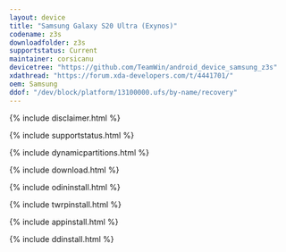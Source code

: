 ```yaml
---
layout: device
title: "Samsung Galaxy S20 Ultra (Exynos)"
codename: z3s
downloadfolder: z3s
supportstatus: Current
maintainer: corsicanu
devicetree: "https://github.com/TeamWin/android_device_samsung_z3s"
xdathread: "https://forum.xda-developers.com/t/4441701/"
oem: Samsung
ddof: "/dev/block/platform/13100000.ufs/by-name/recovery"
---
```


{% include disclaimer.html %}

{% include supportstatus.html %}

{% include dynamicpartitions.html %}

{% include download.html %}

{% include odininstall.html %}

{% include twrpinstall.html %}

{% include appinstall.html %}

{% include ddinstall.html %}
